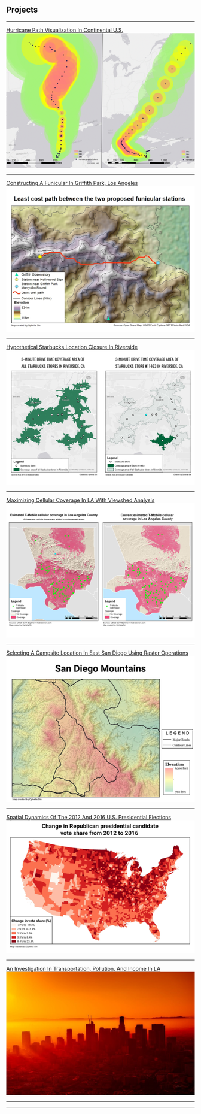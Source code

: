 ## Projects

---

[Hurricane Path Visualization In Continental U.S.](/project-pages/starbucks-project)
<img src="images/project-cover/hurricane-cover.png?raw=true"/>

---
[Constructing A Funicular In Griffith Park, Los Angeles](/project-pages/starbucks-project)
<img src="images/project-cover/least-cost-path-cover.jpg?raw=true"/>

---
[Hypothetical Starbucks Location Closure In Riverside](/project-pages/starbucks-project)
<img src="images/project-cover/starbucks-cover.png?raw=true"/>

---
[Maximizing Cellular Coverage In LA With Viewshed Analysis](/project-pages/starbucks-project)
<img src="images/project-cover/viewshed-cover.png?raw=true"/>

---
[Selecting A Campsite Location In East San Diego Using Raster Operations](/project-pages/starbucks-project)
<img src="images/project-cover/raster-operations-cover.jpg?raw=true"/>

---
[Spatial Dynamics Of The 2012 And 2016 U.S. Presidential Elections](/project-pages/starbucks-project)
<img src="images/project-cover/spatial-dynamics-cover.jpg?raw=true"/>

---
[An Investigation In Transportation, Pollution, And Income In LA](/project-pages/starbucks-project)
<img src="images/project-cover/los-angeles-cover.jpg?raw=true"/>

---



---
<!-- Remove above link if you don't want to attibute -->
